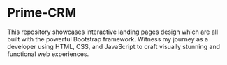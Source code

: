 # Prime-CRM
This repository showcases interactive landing pages design which are all built with the powerful Bootstrap framework. Witness my journey as a developer using HTML, CSS, and JavaScript to craft visually stunning and functional web experiences. 
